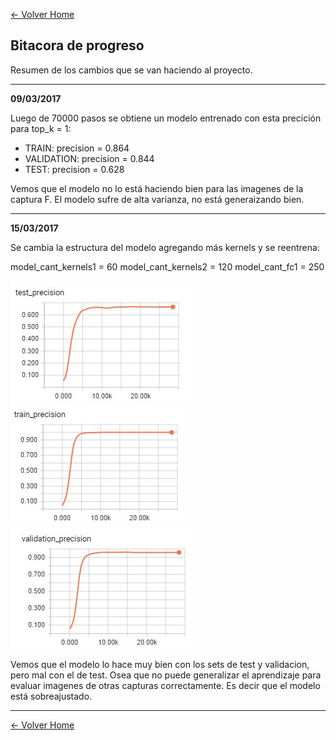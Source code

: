 
[<- Volver Home](../README.md)  

## Bitacora de progreso
Resumen de los cambios que se van haciendo al proyecto.

***  

**09/03/2017**

Luego de 70000 pasos se obtiene un modelo entrenado con esta precición para top_k = 1:

- TRAIN:  precision = 0.864
- VALIDATION:  precision = 0.844
- TEST:  precision = 0.628  

Vemos que el modelo no lo está haciendo bien para las imagenes de la captura F. El modelo sufre de alta varianza, no está generaizando bien. 


*** 

**15/03/2017**

Se cambia la estructura del modelo agregando más kernels y se reentrena:

model_cant_kernels1 = 60
model_cant_kernels2 = 120
model_cant_fc1 = 250

![Bitacora](./img/bicatora1a.JPG "Bitacora")
![Bitacora](./img/bitacora1b.JPG "Bitacora")
![Bitacora](./img/bitacora1c.JPG "Bitacora")

Vemos que el modelo lo hace muy bien con los sets de test y validacion, pero mal con el de test. Osea que no puede generalizar el aprendizaje para evaluar imagenes de otras capturas correctamente. Es decir que el modelo está sobreajustado. 



*** 
[<- Volver Home](../README.md)  
